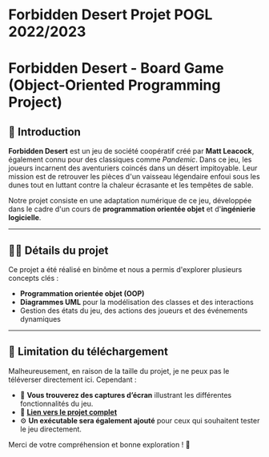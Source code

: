 # Forbidden Desert Projet POGL 2022/2023

# Forbidden Desert - Board Game (Object-Oriented Programming Project)

## 🎲 Introduction  
**Forbidden Desert** est un jeu de société coopératif créé par **Matt Leacock**, également connu pour des classiques comme *Pandemic*. Dans ce jeu, les joueurs incarnent des aventuriers coincés dans un désert impitoyable. Leur mission est de retrouver les pièces d'un vaisseau légendaire enfoui sous les dunes tout en luttant contre la chaleur écrasante et les tempêtes de sable.

Notre projet consiste en une adaptation numérique de ce jeu, développée dans le cadre d'un cours de **programmation orientée objet** et d'**ingénierie logicielle**.  

---

## 👩‍💻 Détails du projet  
Ce projet a été réalisé en binôme et nous a permis d'explorer plusieurs concepts clés :  
- **Programmation orientée objet (OOP)**  
- **Diagrammes UML** pour la modélisation des classes et des interactions  
- Gestion des états du jeu, des actions des joueurs et des événements dynamiques  

---

## 🚫 Limitation du téléchargement  
Malheureusement, en raison de la taille du projet, je ne peux pas le téléverser directement ici. Cependant :  
- 📸 **Vous trouverez des captures d’écran** illustrant les différentes fonctionnalités du jeu.  
- 🔗 **[Lien vers le projet complet](https://drive.google.com/drive/folders/1rs8QpzOAT_tmCctLZmLM04mC4YDBcoxl?usp=sharing)**
- ⚙️ **Un exécutable sera également ajouté** pour ceux qui souhaitent tester le jeu directement.  

Merci de votre compréhension et bonne exploration ! 🚀  

